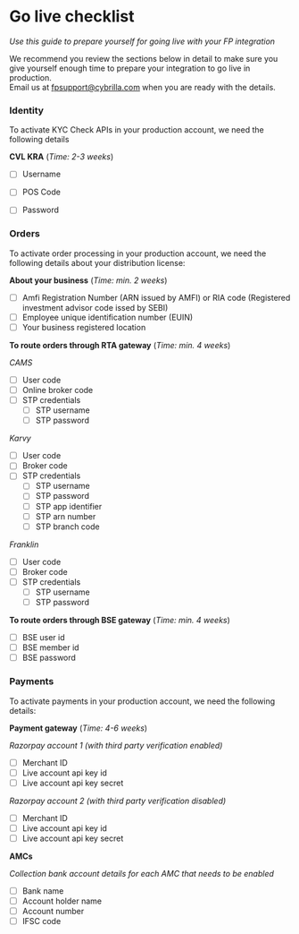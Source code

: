 # Go live checklist
*Use this guide to prepare yourself for going live with your FP integration*

We recommend you review the sections below in detail to make sure you give yourself enough time to prepare your integration to go live in production.  
Email us at [fpsupport@cybrilla.com](mailto:fpsupport@cybrilla.com) when you are ready with the details.

### Identity

To activate KYC Check APIs in your production account, we need the following details

**CVL KRA** (*Time: 2-3 weeks*)

- [ ] Username
- [ ] POS Code
- [ ] Password


### Orders

To activate order processing in your production account, we need the following details about your distribution license:

**About your business** (*Time: min. 2 weeks*)
- [ ] Amfi Registration Number (ARN issued by AMFI) or RIA code (Registered investment advisor code issed by SEBI)
- [ ] Employee unique identification number (EUIN)
- [ ] Your business registered location

**To route orders through RTA gateway** (*Time: min. 4 weeks*)

*CAMS*
- [ ] User code
- [ ] Online broker code
- [ ] STP credentials
  - [ ] STP username
  - [ ] STP password

*Karvy*
- [ ] User code
- [ ] Broker code
- [ ] STP credentials
  - [ ] STP username
  - [ ] STP password
  - [ ] STP app identifier
  - [ ] STP arn number
  - [ ] STP branch code

*Franklin*
- [ ] User code
- [ ] Broker code
- [ ] STP credentials
  - [ ] STP username
  - [ ] STP password

**To route orders through BSE gateway** (*Time: min. 4 weeks*)
- [ ] BSE user id
- [ ] BSE member id
- [ ] BSE password

### Payments

To activate payments in your production account, we need the following details:

**Payment gateway** (*Time: 4-6 weeks*)

*Razorpay account 1 (with third party verification enabled)*
- [ ] Merchant ID
- [ ] Live account api key id
- [ ] Live account api key secret

*Razorpay account 2 (with third party verification disabled)*
- [ ] Merchant ID
- [ ] Live account api key id
- [ ] Live account api key secret

**AMCs**

*Collection bank account details for each AMC that needs to be enabled*
- [ ] Bank name
- [ ] Account holder name
- [ ] Account number
- [ ] IFSC code
